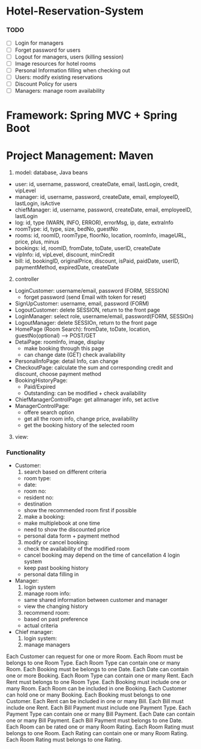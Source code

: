 # Hotel-Reservation-System
### TODO
- [ ] Login for managers
- [ ] Forget password for users
- [ ] Logout for managers, users (killing session)
- [ ] Image resources for hotel rooms
- [ ] Personal Information filling when checking out
- [ ] Users: modify existing reservations
- [ ] Discount Policy for users
- [ ] Managers: manage room availability

# Framework: Spring MVC + Spring Boot 
# Project Management: Maven
1. model: database, Java beans
  * user: id, username, password, createDate, email, lastLogin, credit, vipLevel
  * manager: id, username, password, createDate, email, employeeID, lastLogin, isActive
  * chiefManager: id, username, password, createDate, email, employeeID, lastLogin
  * log: id, type (WARN, INFO, ERROR), errorMsg, ip, date, extraInfo
  * roomType: id, type, size, bedNo, guestNo
  * rooms: id, roomID, roomType, floorNo, location, roomInfo, imageURL, price, plus, minus
  * bookings: id, roomID, fromDate, toDate, userID, createDate
  * vipInfo: id, vipLevel, discount, minCredit
  * bill: id, bookingID, originalPrice, discount, isPaid, paidDate, userID, paymentMethod, expiredDate, createDate
2. controller
  * LoginCustomer: username/email, password (FORM, SESSION)
    * forget password (send Email with token for reset)
  * SignUpCustomer: username, email, password (FORM)
  * LogoutCustomer: delete SESSION, return to the front page
  * LoginManager: select role, username/email, password(FORM, SESSIOn)
  * LogoutManager: delete SESSIOn, return to the front page
  * HomePage (Room Search): fromDate, toDate, location, guestNo(optional) --> POST/GET
  * DetaiPage: roomInfo, image, display
    * make booking through this page
    * can change date (GET) check availability
  * PersonalInfoPage: detail Info, can change
  * CheckoutPage: calculate the sum and corresponding credit and discount, choose payment method
  * BookingHistoryPage: 
    * Paid/Expired
    * Outstanding: can be modified + check availability
  * ChiefManagerControlPage: get allmanager info, set active
  * ManagerControlPage:
    * offere search option
    * get all the room info, change price, availability
    * get the booking history of the selected room
3. view:


### Functionality
* Customer: 
  1. search based on different criteria
    * room type:
    * date:
    * room no:
    * resident no:
    * destination
    * show the recommended room first if possible
  2. make a booking:
    * make multiplebook at one time
    * need to show the discounted price
    * personal data form + payment method
  3. modify or cancel booking:
    * check the availability of the modified room
    * cancel booking may depend on the time of cancellation
  4 login system
    * keep past booking history
    * personal data filling in
* Manager:
  1. login system
  2. manage room info:
    * same shared information between customer and manager
    * view the changing history 
  3. recommend room:
    * based on past preference
    * actual criteria
* Chief manager:
  1. login system:
  2. manage managers
  
Each Customer can request for one or more Room.
Each Room must be belongs to one Room Type.
Each Room Type can contain one or many Room.
Each Booking must be belongs to one Date.
Each Date can contain one or more Booking.
Each Room Type can contain one or many Rent.
Each Rent must belongs to one Room Type.
Each Booking must include one or many Room.
Each Room can be included in one Booking.
Each Customer can hold one or many Booking.
Each Booking must belongs to one Customer.
Each Rent can be included in one or many Bill.
Each Bill must include one Rent.
Each Bill Payment must include one Payment Type.
Each Payment Type can contain one or many Bill Payment.
Each Date can contain one or many Bill Payment.
Each Bill Payment must belongs to one Date.
Each Room can be rated one or many Room Rating.
Each Room Rating must belongs to one Room.
Each Rating can contain one or many Room Rating.
Each Room Rating must belongs to one Rating.
